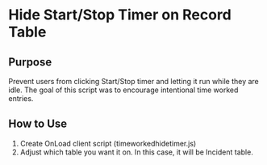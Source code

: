 # Hide Start/Stop Timer on Record Table

## Purpose
Prevent users from clicking Start/Stop timer and letting it run while they are idle. The goal of this script was to encourage intentional time worked entries.

## How to Use
1. Create OnLoad client script (timeworkedhidetimer.js)
2. Adjust which table you want it on. In this case, it will be Incident table.

